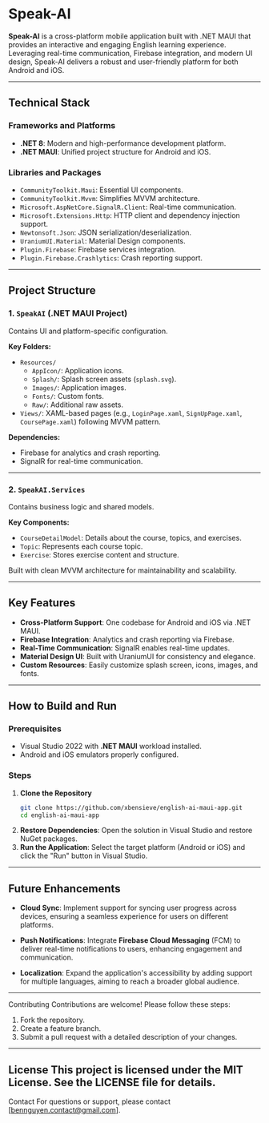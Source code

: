 # Speak-AI

**Speak-AI** is a cross-platform mobile application built with .NET MAUI that provides an interactive and engaging English learning experience. Leveraging real-time communication, Firebase integration, and modern UI design, Speak-AI delivers a robust and user-friendly platform for both Android and iOS.

---

## Technical Stack

### Frameworks and Platforms
- **.NET 8**: Modern and high-performance development platform.
- **.NET MAUI**: Unified project structure for Android and iOS.

### Libraries and Packages
- `CommunityToolkit.Maui`: Essential UI components.
- `CommunityToolkit.Mvvm`: Simplifies MVVM architecture.
- `Microsoft.AspNetCore.SignalR.Client`: Real-time communication.
- `Microsoft.Extensions.Http`: HTTP client and dependency injection support.
- `Newtonsoft.Json`: JSON serialization/deserialization.
- `UraniumUI.Material`: Material Design components.
- `Plugin.Firebase`: Firebase services integration.
- `Plugin.Firebase.Crashlytics`: Crash reporting support.

---

## Project Structure

### 1. `SpeakAI` (.NET MAUI Project)
Contains UI and platform-specific configuration.

**Key Folders:**
- `Resources/`
  - `AppIcon/`: Application icons.
  - `Splash/`: Splash screen assets (`splash.svg`).
  - `Images/`: Application images.
  - `Fonts/`: Custom fonts.
  - `Raw/`: Additional raw assets.
- `Views/`: XAML-based pages (e.g., `LoginPage.xaml`, `SignUpPage.xaml`, `CoursePage.xaml`) following MVVM pattern.

**Dependencies:**
- Firebase for analytics and crash reporting.
- SignalR for real-time communication.

---

### 2. `SpeakAI.Services`
Contains business logic and shared models.

**Key Components:**
- `CourseDetailModel`: Details about the course, topics, and exercises.
- `Topic`: Represents each course topic.
- `Exercise`: Stores exercise content and structure.

Built with clean MVVM architecture for maintainability and scalability.

---

## Key Features

- **Cross-Platform Support**: One codebase for Android and iOS via .NET MAUI.
- **Firebase Integration**: Analytics and crash reporting via Firebase.
- **Real-Time Communication**: SignalR enables real-time updates.
- **Material Design UI**: Built with UraniumUI for consistency and elegance.
- **Custom Resources**: Easily customize splash screen, icons, images, and fonts.

---

## How to Build and Run

### Prerequisites
- Visual Studio 2022 with **.NET MAUI** workload installed.
- Android and iOS emulators properly configured.

### Steps
1. **Clone the Repository**
   ```bash
   git clone https://github.com/xbensieve/english-ai-maui-app.git
   cd english-ai-maui-app
2. **Restore Dependencies**:
   Open the solution in Visual Studio and restore NuGet packages.
3. **Run the Application**:
   Select the target platform (Android or iOS) and click the "Run" button in Visual Studio.

---

## Future Enhancements

- **Cloud Sync**: Implement support for syncing user progress across devices, ensuring a seamless experience for users on different platforms.
  
- **Push Notifications**: Integrate **Firebase Cloud Messaging** (FCM) to deliver real-time notifications to users, enhancing engagement and communication.

- **Localization**: Expand the application's accessibility by adding support for multiple languages, aiming to reach a broader global audience.


---

Contributing
Contributions are welcome! Please follow these steps:
1.	Fork the repository.
2.	Create a feature branch.
3.	Submit a pull request with a detailed description of your changes.

---

License
This project is licensed under the MIT License. See the LICENSE file for details.
---
Contact
For questions or support, please contact [bennguyen.contact@gmail.com].
